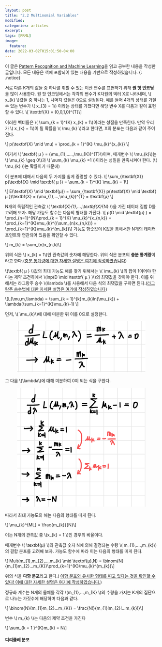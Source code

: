 ```yaml
---
layout: post
title: "2.2 Multinomial Variables"
modified:
categories: articles
excerpt:
tags: [PRML]
image:
  feature:
date: 2022-03-02T015:01:50-04:00
---
```


이 글은 [Pattern Recognition and Machine Learning](https://www.microsoft.com/en-us/research/uploads/prod/2006/01/Bishop-Pattern-Recognition-and-Machine-Learning-2006.pdf)을 읽고 공부한 내용을 작성한 글입니다. 
모든 내용은 책에 포함되어 있는 내용을 기반으로 작성하였습니다.
{: .notice}

서로 다른 K개의 값들 중 하나를 취할 수 있는 이산 변수를 표현하기 위해 <b>원 핫 인코딩</b>을 많이 사용한다.
원 핫 인코딩에서는 각각의 변수가 K차원의 벡터 X로 나타내며, \\( x_{k} \\)값들 중 하나는 1, 나머지 값들은 0으로 설정된다. 예를 들어 4개의 상태를 가질 수 있는 변수가 \\( x_{3} = 1\\) 이라는 상태를 가졌다면 해당 변수 X를 다음과 같이 표현할 수 있다.
\\[ \textbf{X} = (0,0,1,0)^{T}\\]

이러한 벡터들은 \\( \sum_{k = 1}^{K} x_{k} = 1\\)이라는 성질을 만족한다. 만약 우리가 \\( x_{k} = 1\\)이 될 확률을 \\( \mu_{k} \\)라고 한다면, X의 분포는 다음과 같이 주어진다.

\\[ p(\textbf{X} \mid \mu) = \prod_{k = 1}^{K} \mu_{k}^{x_{k}}  \\]

여기서 \\( \textbf{ μ } = (\mu_{1},.....,\mu_{K})^{T}\\)이며, 매개변수 \\( \mu_{k}\\)는 \\( \mu_{k} \geq 0\\)과 \\( \sum_{k} \mu_{k} =1 \\)이라는 성질을 만족시켜야 한다. (\\( \mu_{k} \\)는 확률이기 때문에)

이 분포에 대해서 다음의 두 가지를 쉽게 증명할 수 있다.
\\[ \sum_{\textbf{X}} p(\textbf{X} \mid \textbf{ μ }) = \sum_{k = 1}^{K} \mu_{k} = 1\\]

\\[ E(\textbf{X} \mid \textbf{μ}) = \sum_{\textbf{X}} p(\textbf{X} \mid \textbf{ μ })\textbf{X} = (\mu_{1},...,\mu_{k})^{T} = \textbf{μ} \\]

N개의 독립적인 관측값 \\( \textbf{X}_{1},...,\textbf{X}_{N} \\)을 가진 데이터 집합 D를 고려해 보자. 해당 가능도 함수는 다음의 형태를 가진다.
\\[ p(D \mid \textbf{μ} ) = \prod_{n=1}^{N}\prod_{k = 1}^{K} \mu_{k}^{x_{n,k}} = \prod_{k=1}^{K}\mu_{k}^{(\sum_{n}x_{n,k})} = \prod_{k=1}^{K}\mu_{k}^{m_{k}}\\]
가능도 함숫값이 K값을 통해서만 N개의 데이터 포인트와 연관되어 있음을 확인할 수 있다.

\\[ m_{k} = \sum_{n}x_{n,k}\\]

위의 식은 \\( x_{k} = 1\\)인 관측값의 숫자에 해당한다. 위의 식은 분포의 <b>충분 통계량</b>이라고 한다.([충분 통계량에 대한 자세한 설명은 여기에 작성하였습니다](https://jjomaeng.github.io/blog/충분-통계량/))

\\(\textbf{ μ } \\)값의 최대 가능도 해를 찾기 위해서는 \\( \mu_{k} \\)의 합이 1이어야 한다는 제약 조건하에서 \\(lnp(D \mid \textbf{ μ }  )\\)의 최댓값을 찾아야 한다. 이를 위해서는 라그랑주 승수 \\(\lambda \\)를 사용해서 다음 식의 최댓값을 구하면 된다.([라그랑주 승수법에 대한 자세한 설명은 여기에 작성하였습니다](https://jjomaeng.github.io/blog/라그랑주-승수법/))

\\[L(\mu,m,\lambda) = \sum_{k = 1}^{k}m_{k}ln(\mu_{k}) + \lambda(\sum_{k=1}^{K}\mu_{k}-1) \\]

먼저, \\( \mu_{k}\\)에 대해 미분한 뒤 이를 0으로 설정한다.

<figure>
    <a href="/PRML/25.jpeg" alt="image"><img src="/PRML/25.jpeg" alt="image"></a>
</figure>

그 다음 \\(\lambda\\)에 대해 미분하여 0이 되는 식을 구한다.

<figure>
    <a href="/PRML/26.jpeg" alt="image"><img src="/PRML/26.jpeg" alt="image"></a>
</figure>

따라서 최대 가능도의 해는 다음의 형태를 띠게 된다.

\\[ \mu_{k}^{ML} = \frac{m_{k}}{N}\\]

이는 N개의 관측값 중 \\(x_{k} = 1 \\)인 경우의 비율이다.

매개변수 \\( \textbf{μ} \\)와 관측값 숫자 N에 의해 결정되는 수량 \\( m_{1},....,m_{k}\\)의 결합 분포를 고려해 보자.
가능도 함수에 따라 이는 다음의 형태를 띠게 된다.

\\[ Mult(m_{1},m_{2},...,m_{k} \mid \textbf{μ},N) = \binom{N}{m_{1}m_{2}...m_{K}}\prod_{k=1}^{K}\mu_{k}^{m_{k}}\\]

위의 식을 <b>다항 분포</b>라고 한다.( [이항 분포와 유사한 형태를 띠고 있다는 것을 확인할 수 있다! 이에 대한 자세한 설명은 여기에 작성하였습니다.](https://jjomaeng.github.io/blog/이항-분포와-다항-분포/))

정규화 계수는 N개의 물체를 각각 \\(m_{1},...,m_{K} \\)의 수량을 가지는 K개의 집단으로 나누는 가짓수에 해당하며 다음과 같다.

\\[ \binom{N}{m_{1}m_{2}...m_{K}} = \frac{N!}{m_{1}!m_{2}!...m_{k}!}\\]

변수 \\( m_{k} \\)는 다음의 제약 조건을 가진다

\\[ \sum_{k = 1 }^{K}m_{k} = N\\]

#### 디리클레 분포







